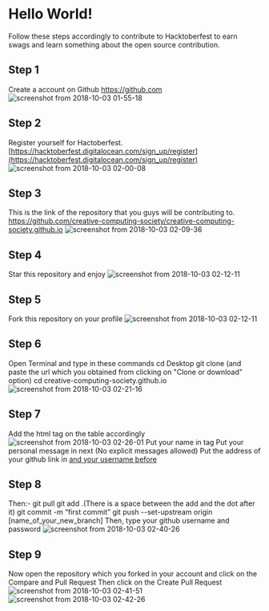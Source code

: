 # Hello World!
Follow these steps
accordingly to contribute to Hacktoberfest to earn swags and learn
something about the open source contribution.

## Step 1 
Create a account on Github
https://github.com
![screenshot from 2018-10-03 01-55-18](https://user-images.githubusercontent.com/29003047/46375174-58228080-c6b0-11e8-9735-82645c2801f4.png)


## Step 2 
Register yourself for Hactoberfest.
[https://hacktoberfest.digitalocean.com/sign_up/register](https://hacktoberfest.digitalocean.com/sign_up/register)
![screenshot from 2018-10-03 02-00-08](https://user-images.githubusercontent.com/29003047/46375349-d8e17c80-c6b0-11e8-9380-0805b67a532f.png)


## Step 3 
This is the link of the repository that you guys will be contributing to.
https://github.com/creative-computing-society/creative-computing-society.github.io
![screenshot from 2018-10-03 02-09-36](https://user-images.githubusercontent.com/29003047/46375779-fc58f700-c6b1-11e8-9b58-22d959a17878.png)


## Step 4 
Star this repository and enjoy
![screenshot from 2018-10-03 02-12-11](https://user-images.githubusercontent.com/29003047/46376039-9751d100-c6b2-11e8-974d-e1c2a36d84b5.png)

## Step 5 
Fork this repository on your profile
![screenshot from 2018-10-03 02-12-11](https://user-images.githubusercontent.com/29003047/46376039-9751d100-c6b2-11e8-974d-e1c2a36d84b5.png)


## Step 6 
Open Terminal and type in these commands
cd Desktop
git clone (and paste the url which you obtained from clicking on "Clone or download" option)
cd creative-computing-society.github.io
![screenshot from 2018-10-03 02-21-16](https://user-images.githubusercontent.com/29003047/46376427-99685f80-c6b3-11e8-95bb-17a0e06453b1.png)


## Step 7 
Add the html tag on the table accordingly
![screenshot from 2018-10-03 02-26-01](https://user-images.githubusercontent.com/29003047/46376866-c49f7e80-c6b4-11e8-8b5a-4b4efa45ef55.png)
Put your name in <td> tag
Put your personal message in next <td> (No explicit messages allowed)
Put the address of your github link in <a href="(Place your link here)"> and your username before </a>


## Step 8
Then:-
git pull
git add .(There is a space between the add and the dot after it) 
git commit -m “first commit”
git push --set-upstream origin [name_of_your_new_branch]
Then, type your github username and password
![screenshot from 2018-10-03 02-40-26](https://user-images.githubusercontent.com/29003047/46377467-45ab4580-c6b6-11e8-8de5-fbaa55641d4d.png)


## Step 9 
Now open the repository which you forked in your account and click on the Compare and Pull Request
Then click on the Create Pull Request
![screenshot from 2018-10-03 02-41-51](https://user-images.githubusercontent.com/29003047/46377657-d2560380-c6b6-11e8-8a12-d86d893cda06.png)
![screenshot from 2018-10-03 02-42-26](https://user-images.githubusercontent.com/29003047/46377695-eef23b80-c6b6-11e8-801e-e585af62bcf9.png)


